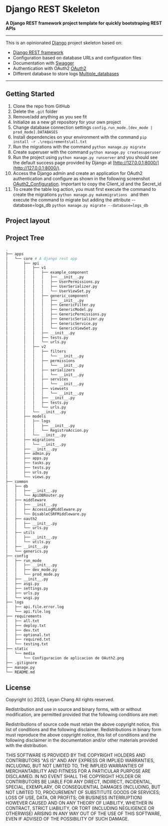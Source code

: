Django REST Skeleton
====================

**A Django REST framework project template for quickly bootstraping REST APIs**

---

This is an opinionated [Django][django] project skeleton based on:

* [Django REST framework][django-rest-framework]
* Configuration based on database URLs and configuration files
* Documentation with [Swagger][swagger]
* Authentication with OAuth2 [OAuth2][oaut2]
* Different database to store logs [Multiple_databases][multiple_databases]

---


## Getting Started
1. Clone the repo from GitHub
1. Delete the `.git` folder
1. Remove/add anything as you see fit
1. Initialize as a new git repository for your own project
1. Change database connection settings `config.run_mode.[dev_mode | prod_mode].DATABASES` 
1. Install dependencies on your environment with the command `pip install -r .\requirements\all.txt `
1. Run the migrations with the command `python manage.py migrate`
1. Create superuser with the command `python manage.py createsuperuser`
1. Run the project using `python manage.py runserver` and you should see the default
success page provided by Django at [http://127.0.0.1:8000/](http://127.0.0.1:8000/).
1. Access the Django admin and create an application for OAuth2 authentication and configure as shown in the following screenshot [OAuth2_Configuration][OAuth2_Configuration]. Important to copy the Client_id and the Secret_id 
1. To create the table log action, you must first execute the command to create the migrations `python manage.py makemigrations ` and then execute the command to migrate but adding the attribute --database=logs_db `python manage.py migrate --database=logs_db`



Project layout
--------------

## Project Tree
```bash
.
├── apps
│   └── core # A django rest app
│       ├── api
│       │   ├── v1
│       │   │   ├── example_component
│       │   │   │   ├── __init__.py
│       │   │   │   ├── UserPermissions.py
│       │   │   │   ├── UserSerializer.py
│       │   │   │   └── UserViewSet.py
│       │   │   ├── generic_component
│       │   │   │   ├── __init__.py
│       │   │   │   ├── GenericFilter.py
│       │   │   │   ├── GenericModel.py
│       │   │   │   ├── GenericPermissions.py
│       │   │   │   ├── GenericSerializer.py
│       │   │   │   ├── GenericService.py
│       │   │   │   └── GenericViewSet.py
│       │   │   ├── __init__.py
│       │   │   ├── tests.py
│       │   │   └── urls.py
│       │   ├── v2
│       │   │   ├── filters
│       │   │   │   └── __init__.py
│       │   │   ├── permissions
│       │   │   │   └── __init__.py
│       │   │   ├── serializers
│       │   │   │   └── __init__.py
│       │   │   ├── services
│       │   │   │   └── __init__.py
│       │   │   ├── viewsets
│       │   │   │   └── __init__.py
│       │   │   ├── __init__.py
│       │   │   ├── tests.py
│       │   │   └── urls.py
│       │   └── __init__.py
│       ├── models
│       │   ├── logs
│       │   │   ├── __init__.py
│       │   │   └── RegistroAccion.py
│       │   └── __init__.py
│       ├── migrations
│       │   └── __init__.py
│       ├── __init__.py
│       ├── admin.py
│       ├── apps.py
│       ├── tasks.py
│       ├── tests.py
│       ├── urls.py
│       └── views.py
├── common
│   ├── db
│   │   ├── __init__.py
│   │   └── ApiDBRouter.py
│   ├── middleware
│   │   ├── __init__.py
│   │   ├── AccessLogMiddleware.py
│   │   └── DisableCSRFMiddleware.py
│   ├── oauth2
│   │   ├── __init__.py
│   │   └── urls.py
│   ├── utils
│   │   ├── __init__.py
│   │   └── utils.py
│   ├── __init__.py
│   └── generics.py
├── config
│   ├── run_mode
│   │   ├── __init__.py
│   │   ├── dev_mode.py
│   │   └── prod_mode.py
│   ├── __init__.py
│   ├── asgi.py
│   ├── settings.py
│   ├── urls.py
│   └── wsgi.py
├── logs
│   ├── api.file.error.log
│   └── api.file.log
├── requirements
│   ├── all.txt
│   ├── deploy.txt
│   ├── dev.txt
│   ├── optional.txt
│   ├── required.txt
│   └── testing.txt
├── static
│   └── media
│       └── Configuracion de aplicacion de OAuth2.png
├── .gitignore
├── manage.py
└── README.md

```


License
-------

Copyright (c) 2023, Leyan Chang
All rights reserved.

Redistribution and use in source and binary forms, with or without
modification, are permitted provided that the following conditions are met:

Redistributions of source code must retain the above copyright notice, this
list of conditions and the following disclaimer.
Redistributions in binary form must reproduce the above copyright notice, this
list of conditions and the following disclaimer in the documentation and/or
other materials provided with the distribution.

THIS SOFTWARE IS PROVIDED BY THE COPYRIGHT HOLDERS AND CONTRIBUTORS "AS IS" AND
ANY EXPRESS OR IMPLIED WARRANTIES, INCLUDING, BUT NOT LIMITED TO, THE IMPLIED
WARRANTIES OF MERCHANTABILITY AND FITNESS FOR A PARTICULAR PURPOSE ARE
DISCLAIMED. IN NO EVENT SHALL THE COPYRIGHT HOLDER OR CONTRIBUTORS BE LIABLE
FOR ANY DIRECT, INDIRECT, INCIDENTAL, SPECIAL, EXEMPLARY, OR CONSEQUENTIAL
DAMAGES (INCLUDING, BUT NOT LIMITED TO, PROCUREMENT OF SUBSTITUTE GOODS OR
SERVICES; LOSS OF USE, DATA, OR PROFITS; OR BUSINESS INTERRUPTION) HOWEVER
CAUSED AND ON ANY THEORY OF LIABILITY, WHETHER IN CONTRACT, STRICT LIABILITY,
OR TORT (INCLUDING NEGLIGENCE OR OTHERWISE) ARISING IN ANY WAY OUT OF THE USE
OF THIS SOFTWARE, EVEN IF ADVISED OF THE POSSIBILITY OF SUCH DAMAGE.

[django]: https://www.djangoproject.com/
[django-rest-framework]: http://django-rest-framework.org/
[swagger]: https://drf-yasg.readthedocs.io/en/stable/readme.html
[oaut2]: https://django-oauth-toolkit.readthedocs.io/en/latest/install.html
[multiple_databases]: https://runebook.dev/es/docs/django/topics/db/multi-db
[OAuth2_Configuration]: static/media/Configuracion%20de%20aplicacion%20de%20OAuth2.png
